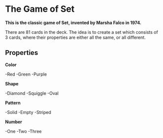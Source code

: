 The Game of Set
==============


**This is the classic game of Set, invented by Marsha Falco in 1974.**

There are 81 cards in the deck. The idea is to create a set
which consists of 3 cards, where their properties are either
all the same, or all different.

Properties
----------

**Color**

 -Red
 -Green
 -Purple

**Shape**

-Diamond
-Squiggle
-Oval

**Pattern**

-Solid
-Empty
-Striped

**Number**

-One
-Two
-Three
